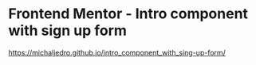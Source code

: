 # Frontend Mentor - Intro component with sign up form



https://michaljedro.github.io/intro_component_with_sing-up-form/
